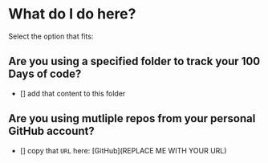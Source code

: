 # What do I do here?

Select the option that fits:

## Are you using a specified folder to track your 100 Days of code?

- [] add that content to this folder

## Are you using mutliple repos from your personal GitHub account?

- [] copy that `URL` here: [GitHub](REPLACE ME WITH YOUR URL)
